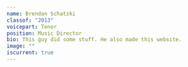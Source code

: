 ```yaml
---
name: Brendan Schatzki
classof: "2013"
voicepart: Tenor
position: Music Director
bio: This guy did some stuff. He also made this website.
image: ""
iscurrent: true
---
```

